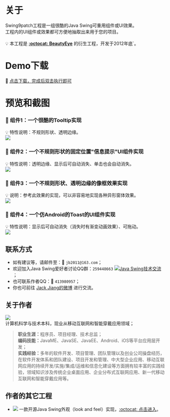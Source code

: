 # 关于
Swing9patch工程是一组很酷的Java Swing可重用组件或UI效果。<br>
工程内的UI组件或效果都可方便地抽取出来用于您的项目。<br>
<br>
:bulb: 本工程是 **[:octocat: BeautyEye](https://github.com/JackJiang2011/beautyeye)** 的衍生工程，开发于2012年底`。

# Demo下载
:paperclip: [点击下载，完成后双击执行即可](https://raw.githubusercontent.com/JackJiang2011/Swing9patch/master/dist/Swing9patch.jar)

# 预览和截图
### :triangular_flag_on_post: 组件1：一个很酷的Tooltip实现
:bulb: 特性说明：不规则形状、透明边缘。<br>
![](https://raw.githubusercontent.com/JackJiang2011/Swing9patch/master/screenshots/tooltip2.png)

### :triangular_flag_on_post: 组件2：一个不规则形状的固定位置"信息提示"UI组件实现
:bulb: 特性说明：透明边缘、显示后可自动消失、单击也会自动消失。<br>
![](https://raw.githubusercontent.com/JackJiang2011/Swing9patch/master/screenshots/fixtip2.png)<br>

### :triangular_flag_on_post: 组件3：一个不规则形状、透明边缘的像框效果实现
:bulb: 说明：参考此效果的实现，可以非容易地实现各种异形窗体效果。<br>
![](https://raw.githubusercontent.com/JackJiang2011/Swing9patch/master/screenshots/photoframe_demo3.png)

### :triangular_flag_on_post: 组件4：一个仿Android的Toast的UI组件实现
:bulb: 特性说明：显示后可自动消失（消失时有渐变动画效果）、可拖动。<br>
![](https://raw.githubusercontent.com/JackJiang2011/Swing9patch/master/screenshots/toast_small_normal.png)<br>

## 联系方式
* 如有建议等，请邮件至：:love_letter: `jb2011@163.com`；</li>
* 欢迎加入Java Swing爱好者讨论QQ群：`259448663`  <a target="_blank" href="http://shang.qq.com/wpa/qunwpa?idkey=9971fb1d1845edc87bdec92ad03f329c1d1f280b1cfe73b6d03c13b0f7f8aba1"><img border="0" src="http://pub.idqqimg.com/wpa/images/group.png" alt="Java Swing技术交流" title="Java Swing技术交流"></a>；
* 也可联系作者QQ：:penguin: `413980957`；
* 你也可前往 [Jack Jiang的微博](http://t.qq.com/jackjiang_is_here/) 进行交流。

## 关于作者
![](https://raw.githubusercontent.com/JackJiang2011/beautyeye/master/screenshots/js2.png)<br>
计算机科学与技术本科，现业从移动互联网和智能穿戴应用领域；<br>
> <b>职业生涯：</b>程序员、项目经理、技术总监；<br>
> <b>编码技能：</b>JavaME、JavaSE、JavaEE、Android、iOS等平台应用层开发；<br>
> <b>实践经验：</b>多年的软件开发、项目管理、团队管理以及创业公司操盘经历，在软件开发体系和团队建设、项目开发和管理、中大型企业应用、移动互联网应用的持续开发/实施/集成/运维和信息化建设等方面拥有较丰富的实践经验，领域知识涉及传统企业桌面应用、企业分布式互联网应用、新一代移动互联网和智能穿戴应用等。

## 作者的其它工程
* ![](https://raw.githubusercontent.com/JackJiang2011/beautyeye/master/screenshots/beautyeye_logo_h.png) 一款开源Java Swing外观（look and feel）实现，[:octocat: 点击进入](https://github.com/JackJiang2011/beautyeye)。<br>
